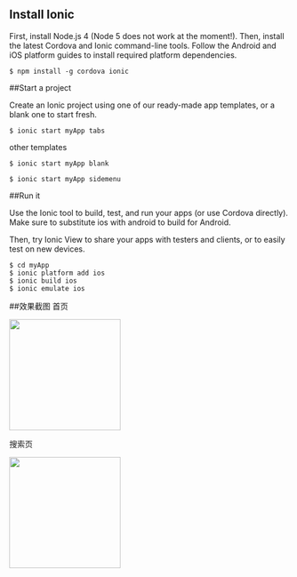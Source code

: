 ## Install Ionic
First, install Node.js 4 (Node 5 does not work at the moment!). Then, install the latest Cordova and Ionic command-line tools. Follow the Android and iOS platform guides to install required platform dependencies.

```
$ npm install -g cordova ionic
```

##Start a project

Create an Ionic project using one of our ready-made app templates, or a blank one to start fresh.

```
$ ionic start myApp tabs
```
other templates

```
$ ionic start myApp blank
```
```
$ ionic start myApp sidemenu
```


##Run it

Use the Ionic tool to build, test, and run your apps (or use Cordova directly). Make sure to substitute ios with android to build for Android.

Then, try Ionic View to share your apps with testers and clients, or to easily test on new devices.

```
$ cd myApp
$ ionic platform add ios
$ ionic build ios
$ ionic emulate ios
```
##效果截图
首页

<img src="http://7vznr4.com1.z0.glb.clouddn.com/444AF03B-C4C1-4420-B1E8-79512A07FB5C.png" width="200"/>

搜索页

<img src="http://7vznr4.com1.z0.glb.clouddn.com/8E1B7061-432B-4046-90A7-468E44D6A420.png" width="200"/>
